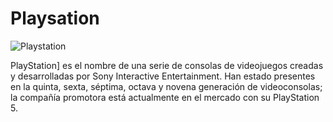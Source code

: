 # Playsation

![Playstation](https://es.wikipedia.org/wiki/Archivo:PlayStation_logo_and_wordmark.svg)

PlayStation] es el nombre de una serie de consolas de videojuegos creadas y desarrolladas por Sony Interactive Entertainment. Han estado presentes en la quinta, sexta, séptima, octava y novena generación de videoconsolas; la compañía promotora está actualmente en el mercado con su PlayStation 5.